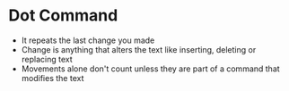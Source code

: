 # Dot Command

- It repeats the last change you made
- Change is anything that alters the text like inserting, deleting or replacing text
- Movements alone don't count unless they are part of a command that modifies the text
